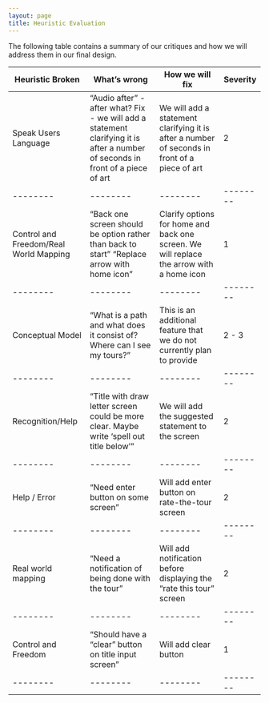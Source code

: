 ```yaml
---
layout: page
title: Heuristic Evaluation
---
```



The following table contains a summary of our critiques and how we will address them in our final design.

| Heuristic Broken |  What’s wrong | How we will fix | Severity |
| -------- | -------- | -------- | -------- | 
| Speak Users Language | “Audio after” - after what? Fix - we will add a statement clarifying it is after a number of seconds in front of a piece of art  | We will add a statement clarifying it is after a number of seconds in front of a piece of art | 2 |
| -------- | -------- | -------- | -------- | 
| Control and Freedom/Real World Mapping | “Back one screen should be option rather than back to start”  “Replace arrow with home icon” | Clarify options for home and back one screen. We will replace the arrow with a home icon | 1 |
| -------- | -------- | -------- | -------- | 
| Conceptual Model | “What is a path and what does it consist of? Where can I see my tours?” | This is an additional feature that we do not currently plan to provide | 2 - 3 | 
| -------- | -------- | -------- | -------- | 
| Recognition/Help | “Title with draw letter screen could be more clear. Maybe write ‘spell out title below’” | We will add the suggested statement to the screen | 2 |
| -------- | -------- | -------- | -------- | 
| Help / Error | “Need enter button on some screen” | Will add enter button on rate-the-tour screen | 2 |
| -------- | -------- | -------- | -------- | 
| Real world mapping | “Need a notification of being done with the tour” | Will add notification before displaying the “rate this tour” screen | 2 |
| -------- | -------- | -------- | -------- | 
| Control and Freedom | “Should have a “clear” button on title input screen” | Will add clear button | 1 |
| -------- | -------- | -------- | -------- | 




